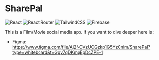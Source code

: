 # SharePal

![React](https://img.shields.io/badge/react-%2320232a.svg?style=for-the-badge&logo=react&logoColor=%2361DAFB)
![React Router](https://img.shields.io/badge/React_Router-CA4245?style=for-the-badge&logo=react-router&logoColor=white)
![TailwindCSS](https://img.shields.io/badge/tailwindcss-%2338B2AC.svg?style=for-the-badge&logo=tailwind-css&logoColor=white)
![Firebase](https://img.shields.io/badge/firebase-%23039BE5.svg?style=for-the-badge&logo=firebase)

This is a Film/Movie social media app.
If you want to dive deeper here is :
- Figma: https://www.figma.com/file/Aj2NOVzUCGzkp1G5YzCnim/SharePal?type=whiteboard&t=Ggv7qDKmgEpDcZPE-1
